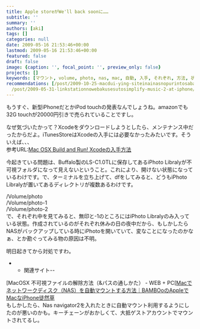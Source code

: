 ```yaml
---
title: Apple storeがWe'll back soonに……
subtitle: ''
summary: ''
authors: [aki]
tags: []
categories: null
date: 2009-05-16 21:53:46+00:00
lastmod: 2009-05-16 21:53:46+00:00
featured: false
draft: false
image: {caption: '', focal_point: '', preview_only: false}
projects: []
keywords: [マウント, volume, photo, nas, mac, 自動, 入手, それぞれ, 方法, 状態]
recommendations: [/post/2009-10-25-macdui-ying-siteinainasnopurintosabaji-neng-woshi-uniha/,
  /post/2009-05-31-linkstationnowebakusesutosimplify-music-2-at-iphone/, /post/2009-10-26-nas-navigator2gae-sawosuru-at-windows7-64bit/]
---
```

もうすぐ、新型iPhoneだとかiPod touchの発表なんでしょうね。amazonでも32G touchが20000円引きで売られていることですし。

なぜ気づいたかって？Xcodeをダウンロードしようとしたら、メンテナンス中だったからだよ。iTunesStoreはXcodeの入手には必要なかったみたいです。そういえば、、、  
参考URL:[Mac OSX Build and Run! Xcodeの入手方法](http://lightchaos.blog10.fc2.com/blog-category-10.html)

今起きている問題は、Buffalo製のLS-C1.0TLに保存してあるiPhoto Libralyが不可視フォルダになって見えないということ。これにより、開けない状態になっているわけです。で、ターミナルを立ち上げて、dfをしてみると、どうもiPhoto Libralyが置いてあるディレクトリが複数あるわけです。

/Volume/photo  
/Volume/photo-1  
/Volume/photo-2  
で、それぞれ中を見てみると、無印と-1のところにはiPhoto Libralyのみ入っている状態。作成されているのがそれぞれ休みの日の夜中だから、もしかしたらNASがバックアップしている時にiPhotoを開いていて、変なことになったのかなぁ、とか勘ぐってみる物の原因は不明。

明日起きてから対処ですわ。

- 
  - 関連サイト--

[MacOSX 不可視ファイルの解除方法（&パスの通しかた） - WEB + PC[[Macでネットワークディスク（NAS）を自動マウントする方法｜BAMBOoのAppleでMacなiPhone徒然草](http://ameblo.jp/z9dz9d/entry-10149021737.html)  
もしかしたら、Nas navigator2を入れたときに自動マウント利用するようにしたのが悪いのかも。キーチェーンがおかしくて、大抵ゲストアカウントでマウントされてるし。


